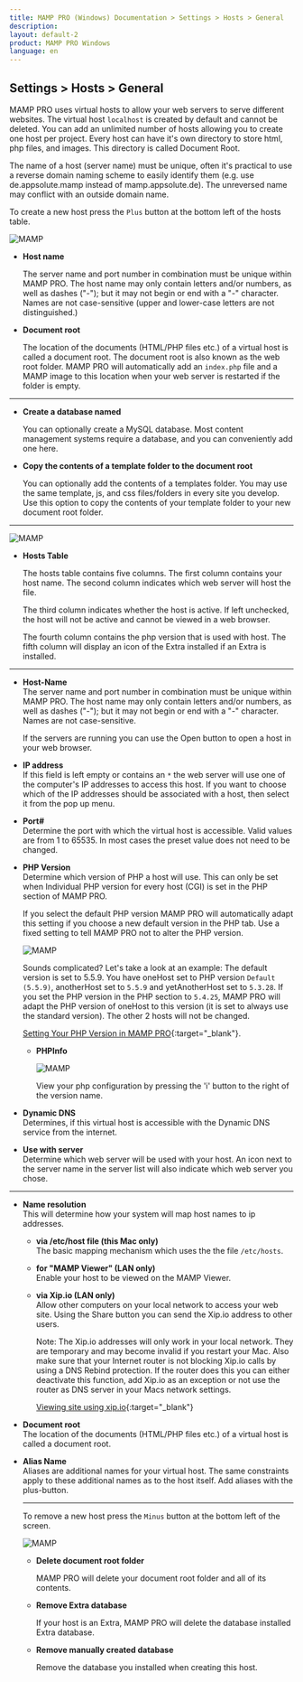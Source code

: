 ```yaml
---
title: MAMP PRO (Windows) Documentation > Settings > Hosts > General
description: 
layout: default-2
product: MAMP PRO Windows
language: en
---
```


## Settings > Hosts > General

MAMP PRO uses virtual hosts to allow your web servers to serve different websites. The virtual host `localhost` is created by default and cannot be deleted. You can add an unlimited number of hosts allowing you to create one host per project. Every host can have it's own directory to store html, php files, and images. This directory is called Document Root.

The name of a host (server name) must be unique, often it's practical to use a reverse domain naming scheme to easily identify them (e.g. use de.appsolute.mamp instead of mamp.appsolute.de). The unreversed name may conflict with an outside domain name.

To create a new host press the `Plus` button at the bottom left of the hosts table.

![MAMP](/en/MAMP-PRO-Mac/Settings/Hosts/General/OpenHost.png)

*  **Host name**

   The server name and port number in combination must be unique within MAMP PRO.
   The host name may only contain letters and/or numbers, as well as dashes ("-");
   but it may not begin or end with a "-" character. Names are not case-sensitive (upper and lower-case letters are not distinguished.)

*  **Document root**

   The location of the documents (HTML/PHP files etc.) of a virtual host is called a document root. The document root is also known as the web root folder. MAMP PRO will automatically add an `index.php` file and a MAMP image to this location when your web server is restarted if the folder is empty. 

---

*  **Create a database named**

   You can optionally create a MySQL database. Most content management systems require a database, and you can conveniently add one here.

*  **Copy the contents of a template folder to the document root**

   You can optionally add the contents of a templates folder. You may use the same template, js, and css files/folders in every site you develop. Use this option to copy the contents of your template folder to your new document root folder.

---

![MAMP](/en/MAMP-PRO-Windows/Settings/Hosts/General/General.png)

*  **Hosts Table**

   The hosts table contains five columns. The first column contains your host name. The second column indicates which web server will host the file. 

   The third column indicates whether the host is active. If left unchecked, the host will not be active and cannot be viewed in a web browser.

   The fourth column contains the php version that is used with host. The fifth column will display an icon of the Extra installed if an Extra is installed.

---

<a name="open_host"></a>

*  **Host-Name**  
   The server name and port number in combination must be unique within MAMP PRO.
   The host name may only contain letters and/or numbers, as well as dashes ("-");
   but it may not begin or end with a "-" character.
   Names are not case-sensitive.

   If the servers are running you can use the Open button to open a host in your web browser.

*  **IP address**  
   If this field is left empty or contains an `*` the web server will use one of the computer's IP addresses to access this host. If you want to choose which of the IP addresses should be associated with a host, then select it from the pop up menu.

*  **Port#**  
   Determine the port with which the virtual host is accessible. Valid values are from 1 to 65535.
   In most cases the preset value does not need to be changed.

<a name="setting_php_version"></a> 

*  **PHP Version**  
   Determine which version of PHP a host will use. This can only be set when Individual PHP version
   for every host (CGI) is set in the PHP section of MAMP PRO.

   If you select the default PHP version MAMP PRO will automatically adapt this setting if you choose
   a new default version in the PHP tab. Use a fixed setting to tell MAMP PRO not to alter the PHP version.
   
      ![MAMP](/en/MAMP-PRO-Mac/Settings/Hosts/General/PHP.png)

   Sounds complicated? Let's take a look at an example: The default version is set to 5.5.9. You have oneHost
   set to PHP version `Default (5.5.9)`, anotherHost set to `5.5.9` and yetAnotherHost set to `5.3.28`.
   If you set the PHP version in the PHP section to `5.4.25`, MAMP PRO will adapt the PHP version of oneHost
   to this version (it is set to always use the standard version). The other 2 hosts will not be changed.
  
     <i class="fa fa-play-circle-o fa-lg" aria-hidden="true"></i> [Setting Your PHP Version in MAMP              PRO](https://www.youtube.com/watch?v=fsOWq9k_OAc){:target="_blank"}.
     
     <a name="php_info_access_button"></a> 

      *  **PHPInfo**
      
         ![MAMP](/en/MAMP-PRO-Mac/Settings/Hosts/General/phpInfo.png)
      
         View your php configuration by pressing the 'i' button to the right of the version name.
      
*  **Dynamic DNS**  
   Determines, if this virtual host is accessible with the Dynamic DNS service from the internet.

*  **Use with server**  
    Determine which web server will be used with your host. An icon next to the server name in the server list will also indicate which web server you chose.

---

<a name="mamp_viewer"></a> 

*  **Name resolution**  
   This will determine how your system will map host names to ip addresses.

    *  **via /etc/host file (this Mac only)**  
       The basic mapping mechanism which uses the the file `/etc/hosts`.
       
    *  **for "MAMP Viewer" (LAN only)**  
         Enable your host to be viewed on the MAMP Viewer.

    *  **via Xip.io (LAN only)**  
       Allow other computers on your local network to access your web site.
       Using the Share button you can send the Xip.io address to other users.
      
         <div class="alert" role="alert">
         Note: The Xip.io addresses will only work in your local network. They are temporary and may become invalid
         if you restart your Mac. Also make sure that your Internet router is not blocking Xip.io calls by using a DNS     Rebind protection. If the router does this you can either deactivate this function, add Xip.io as an exception or not use the router as DNS server in your Macs network settings.
         </div>
      
         <i class="fa fa-play-circle-o fa-lg" aria-hidden="true"></i> [Viewing site using xip.io](https://www.youtube.com/watch?v=sYHPYCDvU1Q){:target="_blank"}

*  **Document root**  
   The location of the documents (HTML/PHP files etc.) of a virtual host is called a document root.

*  **Alias Name**  
   Aliases are additional names for your virtual host. The same constraints apply to these additional names as to the host itself. Add aliases with the plus-button.
   
   ---
   
   To remove a new host press the `Minus` button at the bottom left of the screen.
   
   ![MAMP](/en/MAMP-PRO-Mac/Settings/Hosts/General/removeHost.png)
   
   *  **Delete document root folder**
   
      MAMP PRO will delete your document root folder and all of its contents.
   
   *  **Remove Extra database**
   
      If your host is an Extra, MAMP PRO will delete the database installed Extra database.
      
   *  **Remove manually created database**
   
      Remove the database you installed when creating this host.
